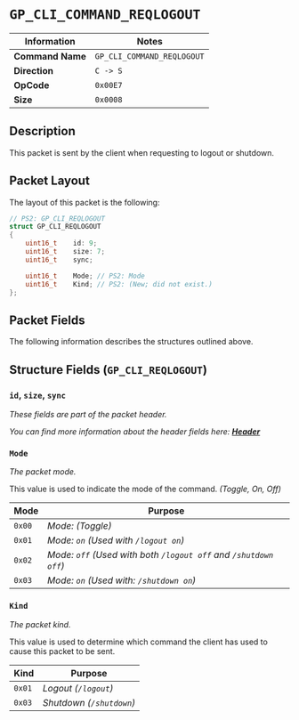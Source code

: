 # `GP_CLI_COMMAND_REQLOGOUT`

| Information               | Notes |
|---                        |---    |
| **Command Name**          | `GP_CLI_COMMAND_REQLOGOUT` |
| **Direction**             | `C -> S` |
| **OpCode**                | `0x00E7` |
| **Size**                  | `0x0008` |

## Description

This packet is sent by the client when requesting to logout or shutdown.

## Packet Layout

The layout of this packet is the following:

```cpp
// PS2: GP_CLI_REQLOGOUT
struct GP_CLI_REQLOGOUT
{
    uint16_t    id: 9;
    uint16_t    size: 7;
    uint16_t    sync;

    uint16_t    Mode; // PS2: Mode
    uint16_t    Kind; // PS2: (New; did not exist.)
};
```

## Packet Fields

The following information describes the structures outlined above.

## Structure Fields (`GP_CLI_REQLOGOUT`)

### `id`, `size`, `sync`

_These fields are part of the packet header._

_You can find more information about the header fields here: [**Header**](/world/HEADER.md)_

### `Mode`

_The packet mode._

This value is used to indicate the mode of the command. _(Toggle, On, Off)_

| Mode | Purpose |
| --- | --- |
| `0x00` | _Mode: (Toggle)_ |
| `0x01` | _Mode: `on` (Used with `/logout on`)_ |
| `0x02` | _Mode: `off` (Used with both `/logout off` and `/shutdown off`)_ |
| `0x03` | _Mode: `on` (Used with: `/shutdown on`)_ |

### `Kind`

_The packet kind._

This value is used to determine which command the client has used to cause this packet to be sent.

| Kind | Purpose |
| --- | --- |
| `0x01` | _Logout (`/logout`)_ |
| `0x03` | _Shutdown (`/shutdown`)_ |
